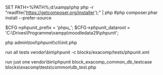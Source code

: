 SET PATH=%PATH%;d:\xampp\php
php -r "readfile('https://getcomposer.org/installer');" | php
#php composer.phar install --prefer-source

$CFG->phpunit_prefix = 'phpu_';
$CFG->phpunit_dataroot = 'C:\\Drives\\Programme\\xampp\\moodledata29\\phpunit';

php admin\tool\phpunit\cli\init.php


run all tests
vendor\bin\phpunit -c blocks/exacomp/tests/phpunit.xml

run just one
vendor\bin\phpunit block_exacomp_common_db_testcase blocks\exacomp\tests\common\db_test.php


